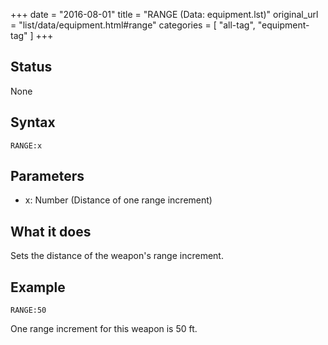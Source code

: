 +++
date = "2016-08-01"
title = "RANGE (Data: equipment.lst)"
original_url = "list/data/equipment.html#range"
categories = [ "all-tag", "equipment-tag" ]
+++

## Status

None

## Syntax

`RANGE:x`

## Parameters

-   x: Number (Distance of one range increment)



What it does
------------

Sets the distance of the weapon's range increment.

Example
-------

`RANGE:50`

One range increment for this weapon is 50 ft.

